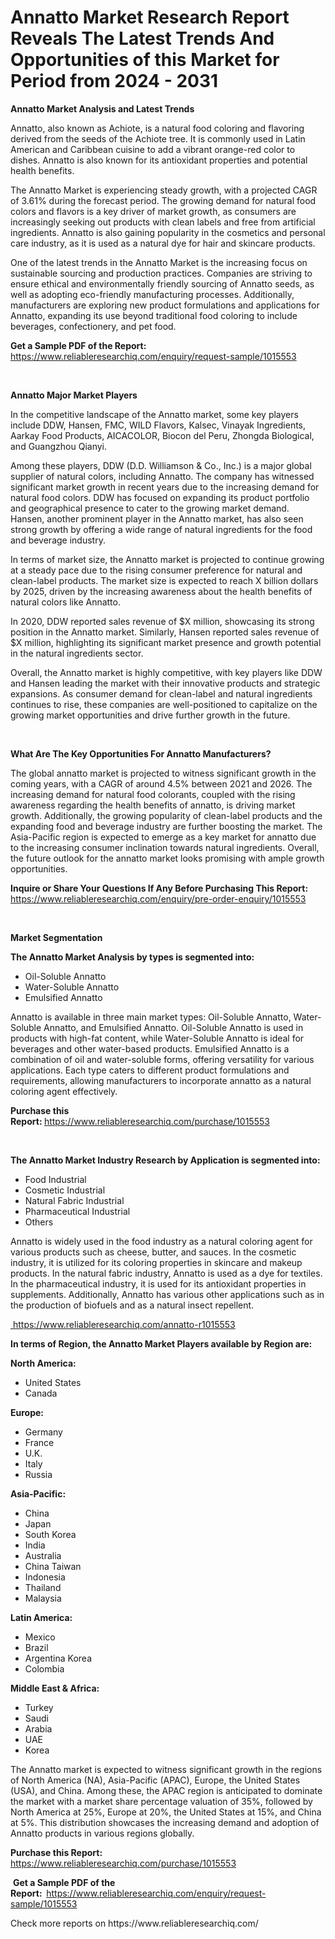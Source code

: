 <p><h1>Annatto Market Research Report Reveals The Latest Trends And Opportunities of this Market for Period from 2024 - 2031</h1></p><p><strong>Annatto Market Analysis and Latest Trends</strong></p>
<p><p>Annatto, also known as Achiote, is a natural food coloring and flavoring derived from the seeds of the Achiote tree. It is commonly used in Latin American and Caribbean cuisine to add a vibrant orange-red color to dishes. Annatto is also known for its antioxidant properties and potential health benefits.</p><p>The Annatto Market is experiencing steady growth, with a projected CAGR of 3.61% during the forecast period. The growing demand for natural food colors and flavors is a key driver of market growth, as consumers are increasingly seeking out products with clean labels and free from artificial ingredients. Annatto is also gaining popularity in the cosmetics and personal care industry, as it is used as a natural dye for hair and skincare products.</p><p>One of the latest trends in the Annatto Market is the increasing focus on sustainable sourcing and production practices. Companies are striving to ensure ethical and environmentally friendly sourcing of Annatto seeds, as well as adopting eco-friendly manufacturing processes. Additionally, manufacturers are exploring new product formulations and applications for Annatto, expanding its use beyond traditional food coloring to include beverages, confectionery, and pet food.</p></p>
<p><strong>Get a Sample PDF of the Report:&nbsp;</strong> <a href="https://www.reliableresearchiq.com/enquiry/request-sample/1015553">https://www.reliableresearchiq.com/enquiry/request-sample/1015553</a></p>
<p>&nbsp;</p>
<p><strong>Annatto Major Market Players</strong></p>
<p><p>In the competitive landscape of the Annatto market, some key players include DDW, Hansen, FMC, WILD Flavors, Kalsec, Vinayak Ingredients, Aarkay Food Products, AICACOLOR, Biocon del Peru, Zhongda Biological, and Guangzhou Qianyi. </p><p>Among these players, DDW (D.D. Williamson & Co., Inc.) is a major global supplier of natural colors, including Annatto. The company has witnessed significant market growth in recent years due to the increasing demand for natural food colors. DDW has focused on expanding its product portfolio and geographical presence to cater to the growing market demand. Hansen, another prominent player in the Annatto market, has also seen strong growth by offering a wide range of natural ingredients for the food and beverage industry.</p><p>In terms of market size, the Annatto market is projected to continue growing at a steady pace due to the rising consumer preference for natural and clean-label products. The market size is expected to reach X billion dollars by 2025, driven by the increasing awareness about the health benefits of natural colors like Annatto.</p><p>In 2020, DDW reported sales revenue of $X million, showcasing its strong position in the Annatto market. Similarly, Hansen reported sales revenue of $X million, highlighting its significant market presence and growth potential in the natural ingredients sector.</p><p>Overall, the Annatto market is highly competitive, with key players like DDW and Hansen leading the market with their innovative products and strategic expansions. As consumer demand for clean-label and natural ingredients continues to rise, these companies are well-positioned to capitalize on the growing market opportunities and drive further growth in the future.</p></p>
<p>&nbsp;</p>
<p><strong>What Are The Key Opportunities For Annatto Manufacturers?</strong></p>
<p><p>The global annatto market is projected to witness significant growth in the coming years, with a CAGR of around 4.5% between 2021 and 2026. The increasing demand for natural food colorants, coupled with the rising awareness regarding the health benefits of annatto, is driving market growth. Additionally, the growing popularity of clean-label products and the expanding food and beverage industry are further boosting the market. The Asia-Pacific region is expected to emerge as a key market for annatto due to the increasing consumer inclination towards natural ingredients. Overall, the future outlook for the annatto market looks promising with ample growth opportunities.</p></p>
<p><strong>Inquire or Share Your Questions If Any Before Purchasing This Report:</strong> <a href="https://www.reliableresearchiq.com/enquiry/pre-order-enquiry/1015553">https://www.reliableresearchiq.com/enquiry/pre-order-enquiry/1015553</a></p>
<p>&nbsp;</p>
<p><strong>Market Segmentation</strong></p>
<p><strong>The Annatto Market Analysis by types is segmented into:</strong></p>
<p><ul><li>Oil-Soluble Annatto</li><li>Water-Soluble Annatto</li><li>Emulsified Annatto</li></ul></p>
<p><p>Annatto is available in three main market types: Oil-Soluble Annatto, Water-Soluble Annatto, and Emulsified Annatto. Oil-Soluble Annatto is used in products with high-fat content, while Water-Soluble Annatto is ideal for beverages and other water-based products. Emulsified Annatto is a combination of oil and water-soluble forms, offering versatility for various applications. Each type caters to different product formulations and requirements, allowing manufacturers to incorporate annatto as a natural coloring agent effectively.</p></p>
<p><strong>Purchase this Report:&nbsp;</strong><a href="https://www.reliableresearchiq.com/purchase/1015553">https://www.reliableresearchiq.com/purchase/1015553</a></p>
<p>&nbsp;</p>
<p><strong>The Annatto Market Industry Research by Application is segmented into:</strong></p>
<p><ul><li>Food Industrial</li><li>Cosmetic Industrial</li><li>Natural Fabric Industrial</li><li>Pharmaceutical Industrial</li><li>Others</li></ul></p>
<p><p>Annatto is widely used in the food industry as a natural coloring agent for various products such as cheese, butter, and sauces. In the cosmetic industry, it is utilized for its coloring properties in skincare and makeup products. In the natural fabric industry, Annatto is used as a dye for textiles. In the pharmaceutical industry, it is used for its antioxidant properties in supplements. Additionally, Annatto has various other applications such as in the production of biofuels and as a natural insect repellent.</p></p>
<p><a href="https://www.reliableresearchiq.com/annatto-r1015553">&nbsp;https://www.reliableresearchiq.com/annatto-r1015553</a></p>
<p><strong>In terms of Region, the Annatto Market Players available by Region are:</strong></p>
<p>
    <p> <strong> North America: </strong>
        <ul>
            <li>United States</li>
            <li>Canada</li>
        </ul>
        </p> 
    <p> <strong> Europe: </strong>
        <ul>
            <li>Germany</li>
            <li>France</li>
            <li>U.K.</li>
            <li>Italy</li>
            <li>Russia</li>
        </ul>
        </p> 
    <p> <strong> Asia-Pacific: </strong>
        <ul>
            <li>China</li>
            <li>Japan</li>
            <li>South Korea</li>
            <li>India</li>
            <li>Australia</li>
            <li>China Taiwan</li>
            <li>Indonesia</li>
            <li>Thailand</li>
            <li>Malaysia</li>
        </ul>
        </p> 
    <p> <strong> Latin America: </strong>
        <ul>
            <li>Mexico</li>
            <li>Brazil</li>
            <li>Argentina Korea</li>
            <li>Colombia</li>
        </ul>
        </p> 
    <p> <strong> Middle East & Africa: </strong>
        <ul>
            <li>Turkey</li>
            <li>Saudi</li>
            <li>Arabia</li>
            <li>UAE</li>
            <li>Korea</li>
        </ul>
    </p>
    </p>
<p><p>The Annatto market is expected to witness significant growth in the regions of North America (NA), Asia-Pacific (APAC), Europe, the United States (USA), and China. Among these, the APAC region is anticipated to dominate the market with a market share percentage valuation of 35%, followed by North America at 25%, Europe at 20%, the United States at 15%, and China at 5%. This distribution showcases the increasing demand and adoption of Annatto products in various regions globally.</p></p>
<p><strong>Purchase this Report: </strong><a href="https://www.reliableresearchiq.com/purchase/1015553">https://www.reliableresearchiq.com/purchase/1015553</a></p>
<p>&nbsp;<strong>Get a Sample PDF of the Report:&nbsp;&nbsp;</strong><a href="https://www.reliableresearchiq.com/enquiry/request-sample/1015553">https://www.reliableresearchiq.com/enquiry/request-sample/1015553</a></p>
<p><strong></strong></p>
<p>Check more reports on https://www.reliableresearchiq.com/</p>
